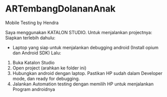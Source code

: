 # ARTembangDolananAnak
Mobile Testing by Hendra

Saya menggunakan KATALON STUDIO.
Untuk menjalankan projectnya:
Siapkan terlebih dahulu:
- Laptop yang siap untuk menjalankan debugging android (Install opium dan Android SDK)
Lalu:
1. Buka Katalon Studio
2. Open project (arahkan ke folder ini)
3. Hubungkan android dengan laptop. Pastikan HP sudah dalam Developer mode, dan ready for debugging.
4. Jalankan Automation testing dengan memilih HP untuk menjalankan Program androidnya
